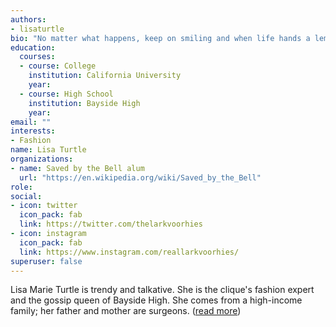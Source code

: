 ```yaml
---
authors:
- lisaturtle
bio: "No matter what happens, keep on smiling and when life hands a lemon, make some lemonade."
education:
  courses:
  - course: College
    institution: California University
    year: 
  - course: High School
    institution: Bayside High
    year: 
email: ""
interests:
- Fashion
name: Lisa Turtle
organizations:
- name: Saved by the Bell alum
  url: "https://en.wikipedia.org/wiki/Saved_by_the_Bell"
role: 
social:
- icon: twitter
  icon_pack: fab
  link: https://twitter.com/thelarkvoorhies
- icon: instagram
  icon_pack: fab
  link: https://www.instagram.com/reallarkvoorhies/
superuser: false
---
```


Lisa Marie Turtle is trendy and talkative. She is the clique's fashion expert and the gossip queen of Bayside High. She comes from a high-income family; her father and mother are surgeons. ([read more](https://savedbythebell.fandom.com/wiki/Lisa_Turtle))
